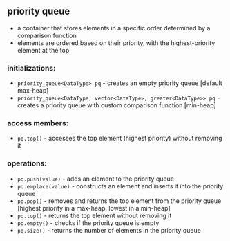 ## priority queue

- a container that stores elements in a specific order determined by a comparison function
- elements are ordered based on their priority, with the highest-priority element at the top


### initializations:

- `priority_queue<DataType> pq` - creates an empty priority queue [default max-heap]
- `priority_queue<DataType, vector<DataType>, greater<DataType>> pq` - creates a priority queue with custom comparison function [min-heap]


### access members:

- `pq.top()` - accesses the top element (highest priority) without removing it


### operations:

- `pq.push(value)` - adds an element to the priority queue
- `pq.emplace(value)` - constructs an element and inserts it into the priority queue
- `pq.pop()` - removes and returns the top element from the priority queue [highest priority in a max-heap, lowest in a min-heap]
- `pq.top()` - returns the top element without removing it
- `pq.empty()` - checks if the priority queue is empty
- `pq.size()` - returns the number of elements in the priority queue
